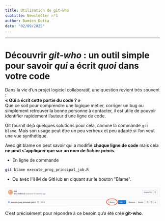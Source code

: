 ```yaml
---
title: Utilisation de git-who
subtitle: Newsletter n°1
author: Damien Dotta
date: "02/09/2025"
...
```


---

# Découvrir *git-who* : un outil simple pour savoir *qui* a écrit *quoi* dans votre code

Dans la vie d’un projet logiciel collaboratif, une question revient très souvent :  
**« Qui a écrit cette partie du code ? »**  
Que ce soit pour comprendre une logique métier, corriger un bug ou simplement retrouver la bonne personne à contacter, il est utile de pouvoir identifier rapidement l’auteur d’une ligne de code.

Git fournit déjà quelques solutions pour cela, comme la commande `git blame`. Mais son usage peut être un peu verbeux et peu adapté si l’on veut une vue synthétique.  

Avec git blame on peut savoir qui a modifié **chaque ligne de code** mais cela **ne peut s'appliquer que sur un nom de fichier précis**.

- En ligne de commande

```bash
git blame execute_prog_principal_job.R
```

- Ou avec l'IHM de GitHub en clquant sur le bouton "Blame".
  
![](./assets/blame_gitlab.png)

C’est précisément pour répondre à ce besoin qu’a été créé **git-who**.


